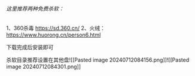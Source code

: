 ###### 这里推荐两种免费杀软：
1、360杀毒 https://sd.360.cn/
2、火绒： https://www.huorong.cn/person6.html

下载完成后安装即可

杀软目录推荐设置在其他盘![[Pasted image 20240712084156.png]]![[Pasted image 20240712084301.png]]